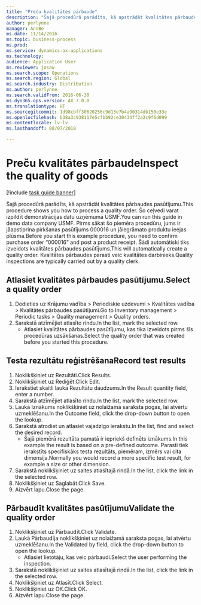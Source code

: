 ```yaml
---
title: "Preču kvalitātes pārbaude"
description: "Šajā procedūrā parādīts, kā apstrādāt kvalitātes pārbaudes pasūtījumu."
author: perlynne
manager: AnnBe
ms.date: 11/14/2016
ms.topic: business-process
ms.prod: 
ms.service: dynamics-ax-applications
ms.technology: 
audience: Application User
ms.reviewer: josaw
ms.search.scope: Operations
ms.search.region: Global
ms.search.industry: Distribution
ms.author: perlynne
ms.search.validFrom: 2016-06-30
ms.dyn365.ops.version: AX 7.0.0
ms.translationtype: HT
ms.sourcegitcommit: 1d98cbff30620256c9d13e7b4a90314db150e33e
ms.openlocfilehash: b38a3c938117e5cfbb92ce30434ff2a2c9f6d099
ms.contentlocale: lv-lv
ms.lasthandoff: 08/07/2018

---
```

# <a name="inspect-the-quality-of-goods"></a><span data-ttu-id="9c2e9-103">Preču kvalitātes pārbaude</span><span class="sxs-lookup"><span data-stu-id="9c2e9-103">Inspect the quality of goods</span></span>

[!include [task guide banner](../../includes/task-guide-banner.md)]

<span data-ttu-id="9c2e9-104">Šajā procedūrā parādīts, kā apstrādāt kvalitātes pārbaudes pasūtījumu.</span><span class="sxs-lookup"><span data-stu-id="9c2e9-104">This procedure shows you how to process a quality order.</span></span> <span data-ttu-id="9c2e9-105">Šo ceļvedi varat izpildīt demonstrācijas datu uzņēmumā USMF.</span><span class="sxs-lookup"><span data-stu-id="9c2e9-105">You can run this guide in demo data company USMF.</span></span> <span data-ttu-id="9c2e9-106">Pirms sākat šo piemēra procedūru, jums ir jāapstiprina pirkšanas pasūtījums 000016 un jāiegrāmato produktu ieejas plūsma.</span><span class="sxs-lookup"><span data-stu-id="9c2e9-106">Before you start this example procedure, you need to confirm purchase order “000016” and post a product receipt.</span></span> <span data-ttu-id="9c2e9-107">Šādi automātiski tiks izveidots kvalitātes pārbaudes pasūtījums.</span><span class="sxs-lookup"><span data-stu-id="9c2e9-107">This will automatically create a quality order.</span></span> <span data-ttu-id="9c2e9-108">Kvalitātes pārbaudes parasti veic kvalitātes darbinieks.</span><span class="sxs-lookup"><span data-stu-id="9c2e9-108">Quality inspections are typically carried out by a quality clerk.</span></span>


## <a name="select-a-quality-order"></a><span data-ttu-id="9c2e9-109">Atlasiet kvalitātes pārbaudes pasūtījumu.</span><span class="sxs-lookup"><span data-stu-id="9c2e9-109">Select a quality order</span></span>
1. <span data-ttu-id="9c2e9-110">Dodieties uz Krājumu vadība > Periodiskie uzdevumi > Kvalitātes vadība > Kvalitātes pārbaudes pasūtījumi.</span><span class="sxs-lookup"><span data-stu-id="9c2e9-110">Go to Inventory management > Periodic tasks > Quality management > Quality orders.</span></span>
2. <span data-ttu-id="9c2e9-111">Sarakstā atzīmējiet atlasīto rindu.</span><span class="sxs-lookup"><span data-stu-id="9c2e9-111">In the list, mark the selected row.</span></span>
    * <span data-ttu-id="9c2e9-112">Atlasiet kvalitātes pārbaudes pasūtījumu, kas tika izveidots pirms šīs procedūras uzsākšanas.</span><span class="sxs-lookup"><span data-stu-id="9c2e9-112">Select the quality order that was created before you started this procedure.</span></span>  

## <a name="record-test-results"></a><span data-ttu-id="9c2e9-113">Testa rezultātu reģistrēšana</span><span class="sxs-lookup"><span data-stu-id="9c2e9-113">Record test results</span></span>
1. <span data-ttu-id="9c2e9-114">Noklikšķiniet uz Rezultāti.</span><span class="sxs-lookup"><span data-stu-id="9c2e9-114">Click Results.</span></span>
2. <span data-ttu-id="9c2e9-115">Noklikšķiniet uz Rediģēt.</span><span class="sxs-lookup"><span data-stu-id="9c2e9-115">Click Edit.</span></span>
3. <span data-ttu-id="9c2e9-116">Ierakstiet skaitli laukā Rezultātu daudzums.</span><span class="sxs-lookup"><span data-stu-id="9c2e9-116">In the Result quantity field, enter a number.</span></span>
4. <span data-ttu-id="9c2e9-117">Sarakstā atzīmējiet atlasīto rindu.</span><span class="sxs-lookup"><span data-stu-id="9c2e9-117">In the list, mark the selected row.</span></span>
5. <span data-ttu-id="9c2e9-118">Laukā Iznākums noklikšķiniet uz nolaižamā saraksta pogas, lai atvērtu uzmeklēšanu.</span><span class="sxs-lookup"><span data-stu-id="9c2e9-118">In the Outcome field, click the drop-down button to open the lookup.</span></span>
6. <span data-ttu-id="9c2e9-119">Sarakstā atrodiet un atlasiet vajadzīgo ierakstu.</span><span class="sxs-lookup"><span data-stu-id="9c2e9-119">In the list, find and select the desired record.</span></span>
    * <span data-ttu-id="9c2e9-120">Šajā piemērā rezultāta pamatā ir iepriekš definēts iznākums.</span><span class="sxs-lookup"><span data-stu-id="9c2e9-120">In this example the result is based on a pre-defined outcome.</span></span> <span data-ttu-id="9c2e9-121">Parasti tiek ierakstīts specifiskāks testa rezultāts, piemēram, izmērs vai cita dimensija.</span><span class="sxs-lookup"><span data-stu-id="9c2e9-121">Normally you would record a more specific test result, for example a size or other dimension.</span></span>  
7. <span data-ttu-id="9c2e9-122">Sarakstā noklikšķiniet uz saites atlasītajā rindā.</span><span class="sxs-lookup"><span data-stu-id="9c2e9-122">In the list, click the link in the selected row.</span></span>
8. <span data-ttu-id="9c2e9-123">Noklikšķiniet uz Saglabāt.</span><span class="sxs-lookup"><span data-stu-id="9c2e9-123">Click Save.</span></span>
9. <span data-ttu-id="9c2e9-124">Aizvērt lapu.</span><span class="sxs-lookup"><span data-stu-id="9c2e9-124">Close the page.</span></span>

## <a name="validate-the-quality-order"></a><span data-ttu-id="9c2e9-125">Pārbaudīt kvalitātes pasūtījumu</span><span class="sxs-lookup"><span data-stu-id="9c2e9-125">Validate the quality order</span></span>
1. <span data-ttu-id="9c2e9-126">Noklikšķiniet uz Pārbaudīt.</span><span class="sxs-lookup"><span data-stu-id="9c2e9-126">Click Validate.</span></span>
2. <span data-ttu-id="9c2e9-127">Laukā Pārbaudīja noklikšķiniet uz nolaižamā saraksta pogas, lai atvērtu uzmeklēšanu.</span><span class="sxs-lookup"><span data-stu-id="9c2e9-127">In the Validated by field, click the drop-down button to open the lookup.</span></span>
    * <span data-ttu-id="9c2e9-128">Atlasiet lietotāju, kas veic pārbaudi.</span><span class="sxs-lookup"><span data-stu-id="9c2e9-128">Select the user performing the inspection.</span></span>  
3. <span data-ttu-id="9c2e9-129">Sarakstā noklikšķiniet uz saites atlasītajā rindā.</span><span class="sxs-lookup"><span data-stu-id="9c2e9-129">In the list, click the link in the selected row.</span></span>
4. <span data-ttu-id="9c2e9-130">Noklikšķiniet uz Atlasīt.</span><span class="sxs-lookup"><span data-stu-id="9c2e9-130">Click Select.</span></span>
5. <span data-ttu-id="9c2e9-131">Noklikšķiniet uz OK.</span><span class="sxs-lookup"><span data-stu-id="9c2e9-131">Click OK.</span></span>
6. <span data-ttu-id="9c2e9-132">Aizvērt lapu.</span><span class="sxs-lookup"><span data-stu-id="9c2e9-132">Close the page.</span></span>


